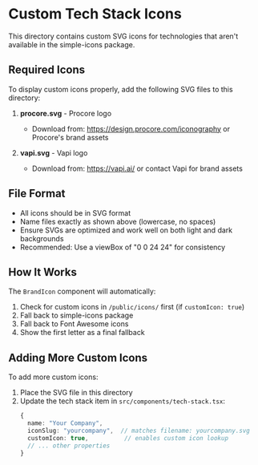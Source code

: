 # Custom Tech Stack Icons

This directory contains custom SVG icons for technologies that aren't available in the simple-icons package.

## Required Icons

To display custom icons properly, add the following SVG files to this directory:

1. **procore.svg** - Procore logo
   - Download from: https://design.procore.com/iconography or Procore's brand assets
   
2. **vapi.svg** - Vapi logo
   - Download from: https://vapi.ai/ or contact Vapi for brand assets

## File Format

- All icons should be in SVG format
- Name files exactly as shown above (lowercase, no spaces)
- Ensure SVGs are optimized and work well on both light and dark backgrounds
- Recommended: Use a viewBox of "0 0 24 24" for consistency

## How It Works

The `BrandIcon` component will automatically:
1. Check for custom icons in `/public/icons/` first (if `customIcon: true`)
2. Fall back to simple-icons package
3. Fall back to Font Awesome icons
4. Show the first letter as a final fallback

## Adding More Custom Icons

To add more custom icons:
1. Place the SVG file in this directory
2. Update the tech stack item in `src/components/tech-stack.tsx`:
   ```typescript
   {
     name: "Your Company",
     iconSlug: "yourcompany",  // matches filename: yourcompany.svg
     customIcon: true,          // enables custom icon lookup
     // ... other properties
   }
   ```

